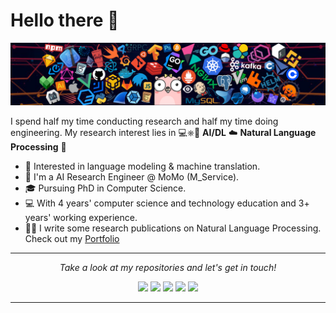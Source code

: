 # Hello there 👋

![](https://github.com/heraclex12/heraclex12/blob/main/header_1.png)

I spend half my time conducting research and half my time doing engineering. My research interest lies in 💻⎈🐳 **AI/DL** ☁️ **Natural Language Processing** 🌈    

* 🧐   Interested in language modeling & machine translation.
* 💼   I'm a AI Research Engineer @ MoMo (M_Service).
* 🎓   Pursuing PhD in Computer Science.
* 💻   With 4 years' computer science and technology education and 3+ years' working experience.
* ✍🏻   I write some research publications on Natural Language Processing. Check out my [Portfolio](https://heraclex12.github.io/)

  
<hr>
<p align="center">
  <i>Take a look at my repositories and let's get in touch!</i>

<p align="center">
<a href= "https://www.facebook.com/tth.razent"><img src="https://img.icons8.com/material-outlined/30/null/facebook-f.png"/></a>
<a href= "https://github.com/heraclex12"><img src="https://img.icons8.com/material-outlined/30/null/github.png"/></a>
<a href= "https://www.linkedin.com/in/hieutt0"><img src="https://img.icons8.com/material-outlined/30/000000/linkedin.png"/></a>
<a href= "https://scholar.google.com/citations?hl=en&user=atONCyEAAAAJ"><img src="https://img.icons8.com/material-outlined/30/null/google-scholar.png"/></a>
<a href= "https://heraclex12.github.io/"><img src="https://img.icons8.com/material-outlined/27/000000/geography.png"/></a>
</p>

---
